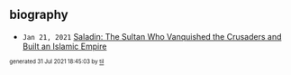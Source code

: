 ## biography


* <code>Jan 21, 2021</code> [Saladin: The Sultan Who Vanquished the Crusaders and Built an Islamic Empire](2021-01-21T01-17-38-saladin.md)

<sup><sub>generated 31 Jul 2021 18:45:03 by <a href='https://github.com/senorprogrammer/til'>til</a></sub></sup>
